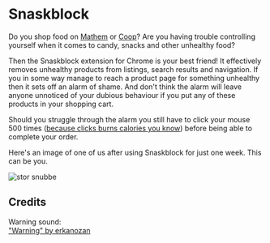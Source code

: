 # Snaskblock

Do you shop food on [Mathem](https://www.mathem.se) or [Coop](https://www.coop.se)? Are you having trouble controlling yourself when it comes to candy, snacks and other unhealthy food?

Then the Snaskblock extension for Chrome is your best friend! It effectively removes unhealthy products from listings, search results and navigation. If you in some way manage to reach a product page for something unhealthy then it sets off an alarm of shame. And don't think the alarm will leave anyone unnoticed of your dubious behaviour if you put any of these products in your shopping cart.

Should you struggle through the alarm you still have to click your mouse 500 times ([because clicks burns calories you know](#)) before being able to complete your order.

Here's an image of one of us after using Snaskblock for just one week. This can be you.

![stor snubbe](https://gimmebar-assets.s3.amazonaws.com/5140908c61b42.gif)

## Credits

Warning sound:  
["Warning" by erkanozan](https://www.freesound.org/people/erkanozan/sounds/51752/)
